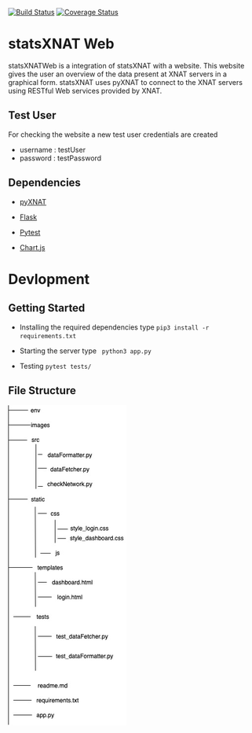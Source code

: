 [![Build Status](https://travis-ci.com/Udolf15/statsXNATWeb.svg?branch=master)](https://travis-ci.com/Udolf15/statsXNATWeb)
[![Coverage Status](https://coveralls.io/repos/github/Udolf15/statsXNATWeb/badge.svg?branch=master)](https://coveralls.io/github/Udolf15/statsXNATWeb?branch=master)

# statsXNAT Web

  

statsXNATWeb is a integration of statsXNAT with a website. This website gives the user an overview of the data present at XNAT servers in a graphical form. statsXNAT uses pyXNAT to connect to the XNAT servers using RESTful Web services provided by XNAT.

  

## Test User

For checking the website a new test user credentials are created
- username : testUser
- password : testPassword

  

## Dependencies

  

-  [pyXNAT](https://pyxnat.github.io/pyxnat/index.html)

-  [Flask](https://palletsprojects.com/p/flask/)

-  [Pytest](https://docs.pytest.org/en/latest/)

-  [Chart.js](https://www.chartjs.org/)

  

# Devlopment

  

## Getting Started

- Installing the required dependencies type ```pip3 install -r requirements.txt```

- Starting the server type ``` python3 app.py```

- Testing ``` pytest tests/ ```

  

## File Structure

![File Structure](https://github.com/Udolf15/statsXNATWeb/blob/master/images/fileStruct.jpg)